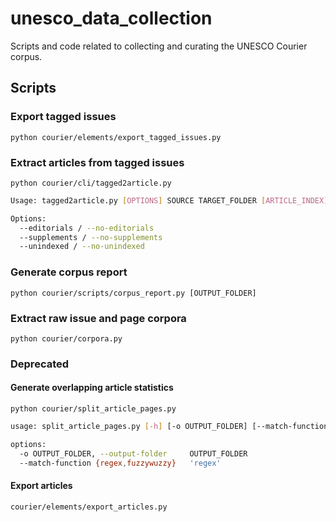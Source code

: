 # unesco_data_collection
Scripts and code related to collecting and curating the UNESCO Courier corpus.

## Scripts
### Export tagged issues

	python courier/elements/export_tagged_issues.py


### Extract articles from tagged issues 

	python courier/cli/tagged2article.py

```bash
Usage: tagged2article.py [OPTIONS] SOURCE TARGET_FOLDER [ARTICLE_INDEX]

Options:
  --editorials / --no-editorials
  --supplements / --no-supplements
  --unindexed / --no-unindexed
```

### Generate corpus report

    python courier/scripts/corpus_report.py [OUTPUT_FOLDER]


### Extract raw issue and page corpora

	python courier/corpora.py

### Deprecated

#### Generate overlapping article statistics

	python courier/split_article_pages.py

```bash
usage: split_article_pages.py [-h] [-o OUTPUT_FOLDER] [--match-function {regex,fuzzywuzzy}]

options:
  -o OUTPUT_FOLDER, --output-folder 	OUTPUT_FOLDER
  --match-function {regex,fuzzywuzzy}	'regex'
```

#### Export articles

	courier/elements/export_articles.py

